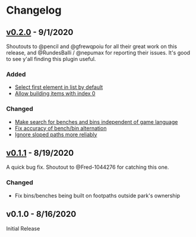 # Changelog

## [v0.2.0][] - 9/1/2020

Shoutouts to @pencil and @gfrewqpoiu for all their great work on this
release, and @RundesBalli / @nepumax for reporting their issues. It's
good to see y'all finding this plugin useful.

### Added

- [Select first element in list by default](https://github.com/tubbo/openrct2-benchwarmer/pull/7)
- [Allow building items with index 0](https://github.com/tubbo/openrct2-benchwarmer/pull/8)

### Changed

- [Make search for benches and bins independent of game language](https://github.com/tubbo/openrct2-benchwarmer/pull/3)
- [Fix accuracy of bench/bin alternation](https://github.com/tubbo/openrct2-benchwarmer/pull/5)
- [Ignore sloped paths more reliably](https://github.com/tubbo/openrct2-benchwarmer/pull/6)

## [v0.1.1][] - 8/19/2020

A quick bug fix. Shoutout to @Fred-1044276 for catching this one.

### Changed

- Fix bins/benches being built on footpaths outside park's ownership

## v0.1.0 - 8/16/2020

Initial Release

[v0.1.1]: https://github.com/tubbo/openrct2-benchwarmer/compare/v0.1.0...v0.1.1
[v0.2.0]: https://github.com/tubbo/openrct2-benchwarmer/compare/v0.1.1...v0.2.0
